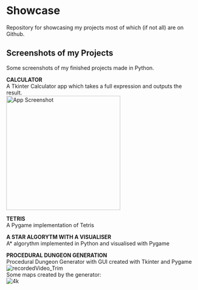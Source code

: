 # Showcase
Repository for showcasing my projects most of which (if not all) are on Github.

## Screenshots of my Projects
Some screenshots of my finished projects made in Python.
  
**CALCULATOR**  
A Tkinter Calculator app which takes a full expression and outputs the result.  
<img width="300" alt="App Screenshot" src="https://user-images.githubusercontent.com/100423134/193312798-375b0ce4-1e2c-4f16-89ec-6d9da3bdb688.PNG">  

**TETRIS**  
A Pygame implementation of Tetris  


**A STAR ALGORYTM WITH A VISUALISER**  
A* algorythm implemented in Python and visualised with Pygame  


**PROCEDURAL DUNGEON GENERATION**  
Procedural Dungeon Generator with GUI created with Tkinter and Pygame  
![recordedVideo_Trim](https://user-images.githubusercontent.com/100423134/193447770-e18dceeb-bcf8-46be-8b8c-984f3e200ae9.gif)   
Some maps created by the generator:  
![4k](https://user-images.githubusercontent.com/100423134/193446901-1d6a6c89-8d0f-4313-8df8-c1301b4b2ebf.jpg)

